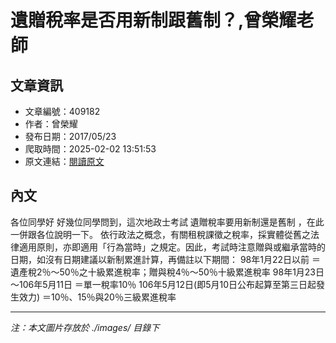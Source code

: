 # 遺贈稅率是否用新制跟舊制？,曾榮耀老師

## 文章資訊
- 文章編號：409182
- 作者：曾榮耀
- 發布日期：2017/05/23
- 爬取時間：2025-02-02 13:51:53
- 原文連結：[閱讀原文](https://real-estate.get.com.tw/Columns/detail.aspx?no=409182)

## 內文
各位同學好
好幾位同學問到，這次地政士考試
遺贈稅率要用新制還是舊制
，在此一併跟各位說明一下。
依行政法之概念，有關租稅課徵之稅率，採實體從舊之法律適用原則，亦即適用「行為當時」之規定。因此，考試時注意贈與或繼承當時的日期，如沒有日期建議以新制累進計算，再備註以下期間：
98年1月22日以前
＝遺產稅2％～50％之十級累進稅率；贈與稅4％～50％十級累進稅率
98年1月23日～106年5月11日
＝單一稅率10％
106年5月12日(即5月10日公布起算至第三日起發生效力)
＝10％、15％與20％三級累進稅率

---
*注：本文圖片存放於 ./images/ 目錄下*

